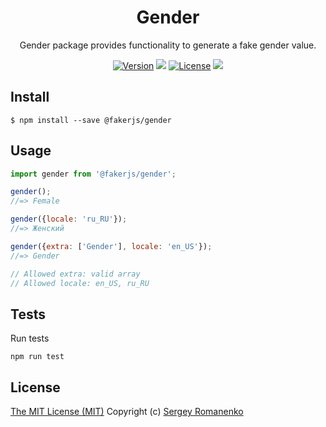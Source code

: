 <h1 align="center">Gender</h1>
<p align="center">
Gender package provides functionality to generate a fake gender value.
</p>

<p align="center">
<a href="https://github.com/faker-javascript/gender/releases"><img alt="Version" src="https://img.shields.io/github/release/faker-javascript/gender.svg?label=version&color=green"></a> <img src="https://img.shields.io/npm/dt/@fakerjs/gender"> <a href="https://github.com/faker-javascript/gender"><img src="https://img.shields.io/badge/license-MIT-blue.svg?color=green" alt="License"></a> <img src="https://github.com/faker-javascript/gender/actions/workflows/tests.yml/badge.svg">

## Install

```
$ npm install --save @fakerjs/gender
```

## Usage

```js
import gender from '@fakerjs/gender';

gender();
//=> Female

gender({locale: 'ru_RU'});
//=> Женский

gender({extra: ['Gender'], locale: 'en_US'});
//=> Gender

// Allowed extra: valid array
// Allowed locale: en_US, ru_RU
```

## Tests

Run tests

```
npm run test
```

## License
[The MIT License (MIT)](https://github.com/faker-javascript/gender/blob/master/LICENSE.txt)
Copyright (c) [Sergey Romanenko](https://github.com/Awilum)
